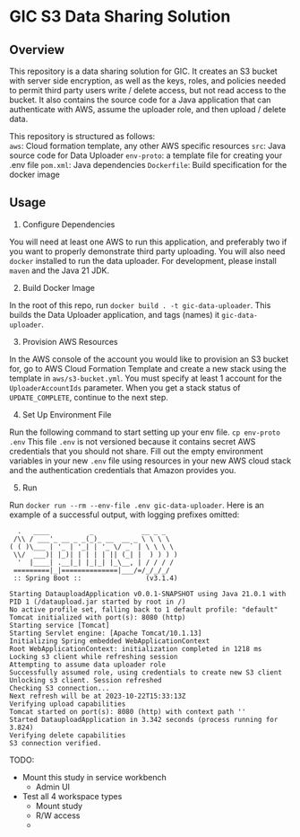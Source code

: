 # GIC S3 Data Sharing Solution

## Overview

This repository is a data sharing solution for GIC. It creates an S3 bucket with
server side encryption, as well as the keys, roles, and policies needed to permit
third party users write / delete access, but not read access to the bucket. It also
contains the source code for a Java application that can authenticate with AWS,
assume the uploader role, and then upload / delete data.

This repository is structured as follows:  
`aws`: Cloud formation template, any other AWS specific resources
`src`: Java source code for Data Uploader
`env-proto`: a template file for creating your .env file
`pom.xml`: Java dependencies
`Dockerfile`: Build specification for the docker image

## Usage

1. Configure Dependencies

You will need at least one AWS to run this application, and preferably two if you
want to properly demonstrate third party uploading. You will also need `docker`
installed to run the data uploader. For development, please install `maven` and
the Java 21 JDK.

2. Build Docker Image

In the root of this repo, run `docker build . -t gic-data-uploader`. This builds
the Data Uploader application, and tags (names) it `gic-data-uploader`.

3. Provision AWS Resources

In the AWS console of the account you would like to provision an S3 bucket for,
go to AWS Cloud Formation Template and create a new stack using the template in
`aws/s3-bucket.yml`. You must specify at least 1 account for the 
`UploaderAccountIds` parameter. When you get a stack status of `UPDATE_COMPLETE`,
continue to the next step.

4. Set Up Environment File

Run the following command to start setting up your env file. `cp env-proto .env`
This file `.env` is not versioned because it contains secret AWS credentials that
you should not share. Fill out the empty environment variables in your new `.env`
file using resources in your new AWS cloud stack and the authentication credentials
that Amazon provides you.

5. Run

Run `docker run --rm --env-file .env gic-data-uploader`. Here is an example of a
successful output, with logging prefixes omitted:

```
  .   ____          _            __ _ _
 /\\ / ___'_ __ _ _(_)_ __  __ _ \ \ \ \
( ( )\___ | '_ | '_| | '_ \/ _` | \ \ \ \
 \\/  ___)| |_)| | | | | || (_| |  ) ) ) )
  '  |____| .__|_| |_|_| |_\__, | / / / /
 =========|_|==============|___/=/_/_/_/
 :: Spring Boot ::                (v3.1.4)

Starting DatauploadApplication v0.0.1-SNAPSHOT using Java 21.0.1 with PID 1 (/dataupload.jar started by root in /)
No active profile set, falling back to 1 default profile: "default"
Tomcat initialized with port(s): 8080 (http)
Starting service [Tomcat]
Starting Servlet engine: [Apache Tomcat/10.1.13]
Initializing Spring embedded WebApplicationContext
Root WebApplicationContext: initialization completed in 1218 ms
Locking s3 client while refreshing session
Attempting to assume data uploader role
Successfully assumed role, using credentials to create new S3 client
Unlocking s3 client. Session refreshed
Checking S3 connection...
Next refresh will be at 2023-10-22T15:33:13Z
Verifying upload capabilities
Tomcat started on port(s): 8080 (http) with context path ''
Started DatauploadApplication in 3.342 seconds (process running for 3.824)
Verifying delete capabilities
S3 connection verified.
```

TODO:
- Mount this study in service workbench
  - Admin UI
- Test all 4 workspace types
  - Mount study
  - R/W access
  - 